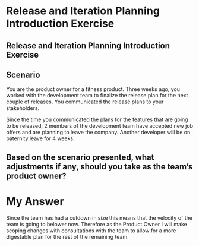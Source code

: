 # Release and Iteration Planning Introduction Exercise
## Release and Iteration Planning Introduction Exercise
## Scenario

You are the product owner for a fitness product. Three weeks ago, you worked with the development team to finalize the release plan for the next couple of releases. You communicated the release plans to your stakeholders.

Since the time you communicated the plans for the features that are going to be released, 2 members of the development team have accepted new job offers and are planning to leave the company. Another developer will be on paternity leave for 4 weeks.

## Based on the scenario presented, what adjustments if any, should you take as the team’s product owner?

# My Answer
Since the team has had a cutdown in size this means that the velocity of the team is going to belower now. Therefore as the Product Owner I will make scoping changes with consultations with the team to allow for a more digestable plan for the rest of the remaining team.
